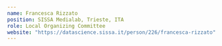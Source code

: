 ```yaml
---
name: Francesca Rizzato
position: SISSA Medialab, Trieste, ITA
role: Local Organizing Committee
website: "https://datascience.sissa.it/person/226/francesca-rizzato"
---
```

